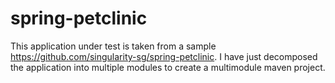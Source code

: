 # spring-petclinic
This application under test is taken from a sample https://github.com/singularity-sg/spring-petclinic. I have just decomposed the application into multiple modules to create a multimodule maven project.
